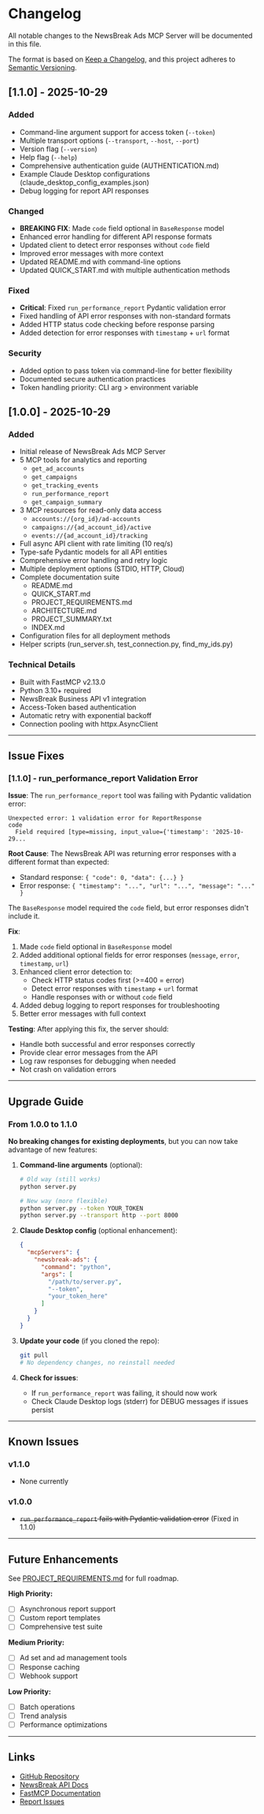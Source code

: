 # Changelog

All notable changes to the NewsBreak Ads MCP Server will be documented in this file.

The format is based on [Keep a Changelog](https://keepachangelog.com/en/1.0.0/),
and this project adheres to [Semantic Versioning](https://semver.org/spec/v2.0.0.html).

## [1.1.0] - 2025-10-29

### Added
- Command-line argument support for access token (`--token`)
- Multiple transport options (`--transport`, `--host`, `--port`)
- Version flag (`--version`)
- Help flag (`--help`)
- Comprehensive authentication guide (AUTHENTICATION.md)
- Example Claude Desktop configurations (claude_desktop_config_examples.json)
- Debug logging for report API responses

### Changed
- **BREAKING FIX**: Made `code` field optional in `BaseResponse` model
- Enhanced error handling for different API response formats
- Updated client to detect error responses without `code` field
- Improved error messages with more context
- Updated README.md with command-line options
- Updated QUICK_START.md with multiple authentication methods

### Fixed
- **Critical**: Fixed `run_performance_report` Pydantic validation error
- Fixed handling of API error responses with non-standard formats
- Added HTTP status code checking before response parsing
- Added detection for error responses with `timestamp` + `url` format

### Security
- Added option to pass token via command-line for better flexibility
- Documented secure authentication practices
- Token handling priority: CLI arg > environment variable

## [1.0.0] - 2025-10-29

### Added
- Initial release of NewsBreak Ads MCP Server
- 5 MCP tools for analytics and reporting
  - `get_ad_accounts`
  - `get_campaigns`
  - `get_tracking_events`
  - `run_performance_report`
  - `get_campaign_summary`
- 3 MCP resources for read-only data access
  - `accounts://{org_id}/ad-accounts`
  - `campaigns://{ad_account_id}/active`
  - `events://{ad_account_id}/tracking`
- Full async API client with rate limiting (10 req/s)
- Type-safe Pydantic models for all API entities
- Comprehensive error handling and retry logic
- Multiple deployment options (STDIO, HTTP, Cloud)
- Complete documentation suite
  - README.md
  - QUICK_START.md
  - PROJECT_REQUIREMENTS.md
  - ARCHITECTURE.md
  - PROJECT_SUMMARY.txt
  - INDEX.md
- Configuration files for all deployment methods
- Helper scripts (run_server.sh, test_connection.py, find_my_ids.py)

### Technical Details
- Built with FastMCP v2.13.0
- Python 3.10+ required
- NewsBreak Business API v1 integration
- Access-Token based authentication
- Automatic retry with exponential backoff
- Connection pooling with httpx.AsyncClient

---

## Issue Fixes

### [1.1.0] - run_performance_report Validation Error

**Issue**: The `run_performance_report` tool was failing with Pydantic validation error:
```
Unexpected error: 1 validation error for ReportResponse
code
  Field required [type=missing, input_value={'timestamp': '2025-10-29...
```

**Root Cause**: The NewsBreak API was returning error responses with a different format than expected:
- Standard response: `{ "code": 0, "data": {...} }`
- Error response: `{ "timestamp": "...", "url": "...", "message": "..." }`

The `BaseResponse` model required the `code` field, but error responses didn't include it.

**Fix**:
1. Made `code` field optional in `BaseResponse` model
2. Added additional optional fields for error responses (`message`, `error`, `timestamp`, `url`)
3. Enhanced client error detection to:
   - Check HTTP status codes first (>=400 = error)
   - Detect error responses with `timestamp` + `url` format
   - Handle responses with or without `code` field
4. Added debug logging to report responses for troubleshooting
5. Better error messages with full context

**Testing**: After applying this fix, the server should:
- Handle both successful and error responses correctly
- Provide clear error messages from the API
- Log raw responses for debugging when needed
- Not crash on validation errors

---

## Upgrade Guide

### From 1.0.0 to 1.1.0

**No breaking changes for existing deployments**, but you can now take advantage of new features:

1. **Command-line arguments** (optional):
   ```bash
   # Old way (still works)
   python server.py

   # New way (more flexible)
   python server.py --token YOUR_TOKEN
   python server.py --transport http --port 8000
   ```

2. **Claude Desktop config** (optional enhancement):
   ```json
   {
     "mcpServers": {
       "newsbreak-ads": {
         "command": "python",
         "args": [
           "/path/to/server.py",
           "--token",
           "your_token_here"
         ]
       }
     }
   }
   ```

3. **Update your code** (if you cloned the repo):
   ```bash
   git pull
   # No dependency changes, no reinstall needed
   ```

4. **Check for issues**:
   - If `run_performance_report` was failing, it should now work
   - Check Claude Desktop logs (stderr) for DEBUG messages if issues persist

---

## Known Issues

### v1.1.0
- None currently

### v1.0.0
- ~~`run_performance_report` fails with Pydantic validation error~~ (Fixed in 1.1.0)

---

## Future Enhancements

See [PROJECT_REQUIREMENTS.md](PROJECT_REQUIREMENTS.md) for full roadmap.

**High Priority:**
- [ ] Asynchronous report support
- [ ] Custom report templates
- [ ] Comprehensive test suite

**Medium Priority:**
- [ ] Ad set and ad management tools
- [ ] Response caching
- [ ] Webhook support

**Low Priority:**
- [ ] Batch operations
- [ ] Trend analysis
- [ ] Performance optimizations

---

## Links

- [GitHub Repository](https://github.com/yourusername/newsbreak-ads-mcp-server)
- [NewsBreak API Docs](https://business.newsbreak.com/business-api-doc/)
- [FastMCP Documentation](https://github.com/jlowin/fastmcp)
- [Report Issues](https://github.com/yourusername/newsbreak-ads-mcp-server/issues)
